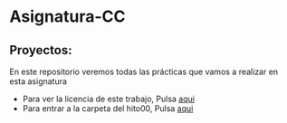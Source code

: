# Asignatura-CC
## Proyectos:  
En este repositorio veremos todas las prácticas que vamos a realizar en esta asignatura  
- Para ver la licencia de este trabajo, Pulsa   [aqui](https://github.com/Ilyas-ZG/Asignatura-CC/blob/main/licence.md)  
- Para entrar a la carpeta del hito00, Pulsa   [aqui](https://github.com/Ilyas-ZG/Asignatura-CC/tree/main/Hito%2000)  
